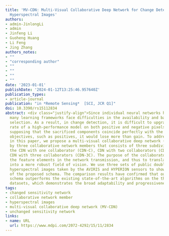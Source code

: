 ```yaml
---
title: 'MV-CDN: Multi-Visual Collaborative Deep Network for Change Detection of Double-Temporal
  Hyperspectral Images'
authors: 
- admin-JinlongLi
- admin
- Jinfeng Li
- Guoheng Huang
- Li Feng
- Jing Zhang
authors_notes:
- ""
- "corresponding author"
- ""
- ""
- ""
- ""
date: '2023-01-01'
publishDate: '2024-01-12T13:25:46.957640Z'
publication_types:
- article-journal
publication: "in *Remote Sensing*  [SCI, JCR Q1]"
doi: 10.3390/rs15112834
abstract: <div class="justify-align">Since individual neural networks have limited deep expressiveness and effectiveness,
  many learning frameworks face difficulties in the availability and balance of sample
  selection. As a result, in change detection, it is difficult to upgrade the hit
  rate of a high-performance model on both positive and negative pixels. Therefore,
  supposing that the sacrificed components coincide perfectly with the important evaluation
  objectives, such as positives, it would lose more than gain. To address this issue,
  in this paper, we propose a multi-visual collaborative deep network (MV-CDN) served
  by three collaborative network members that consists of three subdivision approaches,
  the CDN with one collaborator (CDN-C), CDN with two collaborators (CDN-2C), and
  CDN with three collaborators (CDN-3C). The purpose of the collaborator is to re-evaluate
  the feature elements in the network transmission, and thus to translate the group-thinking
  into a more robust field of vision. We use three sets of public double-temporal
  hyperspectral images taken by the AVIRIS and HYPERION sensors to show the feasibility
  of the proposed schema. The comparison results have confirmed that our proposed
  schema outperforms the existing state-of-the-art algorithms on the three tested
  datasets, which demonstrates the broad adaptability and progressiveness of the proposal.</div>
tags:
- changed sensitivity network
- collaborative network member
- hyperspectral images
- multi-visual collaborative deep network (MV-CDN)
- unchanged sensitivity network
links:
- name: URL
  url: https://www.mdpi.com/2072-4292/15/11/2834
---
```

